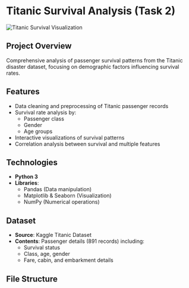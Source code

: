 # Titanic Survival Analysis (Task 2)

![Titanic Survival Visualization](https://placehold.co/800x400?text=Titanic+Survival+Analysis)

## Project Overview
Comprehensive analysis of passenger survival patterns from the Titanic disaster dataset, focusing on demographic factors influencing survival rates.

## Features
- Data cleaning and preprocessing of Titanic passenger records
- Survival rate analysis by:
  - Passenger class
  - Gender
  - Age groups
- Interactive visualizations of survival patterns
- Correlation analysis between survival and multiple features

## Technologies
- **Python 3**
- **Libraries**:
  - Pandas (Data manipulation)
  - Matplotlib & Seaborn (Visualization)
  - NumPy (Numerical operations)

## Dataset
- **Source**: Kaggle Titanic Dataset
- **Contents**: Passenger details (891 records) including:
  - Survival status
  - Class, age, gender
  - Fare, cabin, and embarkment details

## File Structure
